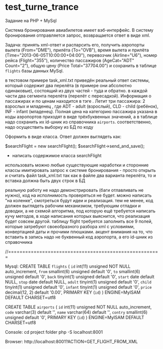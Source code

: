 # test_turne_trance

Задание на PHP + MySql

Система бронирования авиабилетов имеет вэб-интерфейс. В систему бронирования отправляется запрос, возвращается ответ в виде xml.

Задача: принять xml-ответ и распарсить его, получить аэропорты вылета (From="DME"), прилёта (To="OVB"), время вылета и прилёта (Time="2013-06-05T10:00:00+04:00"), перевозчик (Airline="U6"), номер рейса (Flight="355"), количество пассажиров (AgeCat="ADT" Count="2"), общую цену (Price Total="37704.00") и сохранить в таблице `flights` базы данных MySql.

в тестовом примере task_xml.txt приведён реальный ответ системы, который содержит два перелёта <ShopOption> (в примере они абсолютно одинаковые), состоящий из двух частей <ItineraryOption> - туда и обратно. в каждой части два сегмента перелёта <FlightSegment> (перелёт с пересадкой). Информация о пассажирах и по ценам находится в тэге <FareInfo>. Летит три пассажира: 2 взрослых и младенец <PaxType AgeCat="ADT" Count="2"/>, где ADT - adult (взрослый), CLD - child (ребёнок), INF - infant (младенец). Полная цена на категорию пассажира указана в <Price Total="37704.00">
коды аэропортов приходят в виде трёхбуквенных значений, а в таблице надо сохранить их id-шник из справочника `airports`. соответственно, надо осуществить выборку из БД по коду

Оформить в виде класса. Ответ должен выглядеть как:

$searchFlight = new searchFlight();
$searchFlight->send_and_save();

- написать содержимое класса searchFlight

использовать можно любые существующие наработки и сторонние классы
имитировать запрос к системе бронирования - просто открыть и считать файл task_xml.txt
так как в файле два варианта перелёта, то и вставка должна быть двух строк в БД

реальную работу не надо демонстрировать (баги отлавливать не нужно), код на исполнимость проверяться не будет. можно написать "на коленке", смотреться будут идеи и реализация. тем не менее, код должен выглядеть рабочим механизмом, требующим отладки и доводки, а не схемой алгоритма, под которую ещё требуется написать кучу методов, в ходе написания которых выяснится, что реализация будет совсем другой. таблицу flight требуется заполнить все 9 полей, которые затребуют своеобразного разбора xml с условиями, конвертацией даты и прочими плюшками. акцент внимания на то, что вставить в запись надо не буквенный код аэропорта, а его id-шник из справочника

//======================================================

Mysql:
CREATE TABLE `flights` (
  `id` int(11) unsigned NOT NULL auto_increment,
  `from` smallint(6) unsigned default '0',
  `to` smallint(6) unsigned default '0',
  `back` tinyint(1) unsigned default '0',
  `start` date default NULL,
  `stop` date default NULL,
  `adult` tinyint(1) unsigned default '0',
  `child` tinyint(1) unsigned default '0',
  `infant` tinyint(1) unsigned default '0',
  `price` decimal(12, 2) default '0.00',
  PRIMARY KEY  (`id`)
) ENGINE=MyISAM DEFAULT CHARSET=utf8

CREATE TABLE `airports` (
  `id` int(11) unsigned NOT NULL auto_increment,
  `code` varchar(3) default '',
  `name` varchar(64) default '',
  `contry` smallint(6) unsigned default '0',
  PRIMARY KEY  (`id`)
) ENGINE=MyISAM DEFAULT CHARSET=utf8


Console:
cd project folder
php -S localhost:8001

Browser:
http://localhost:8001?ACTION=GET_FLIGHT_FROM_XML